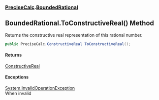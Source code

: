 ### [PreciseCalc](PreciseCalc.md 'PreciseCalc').[BoundedRational](PreciseCalc.BoundedRational.md 'PreciseCalc.BoundedRational')

## BoundedRational.ToConstructiveReal() Method

Returns the constructive real representation of this rational number.

```csharp
public PreciseCalc.ConstructiveReal ToConstructiveReal();
```

#### Returns
[ConstructiveReal](PreciseCalc.ConstructiveReal.md 'PreciseCalc.ConstructiveReal')

#### Exceptions

[System.InvalidOperationException](https://docs.microsoft.com/en-us/dotnet/api/System.InvalidOperationException 'System.InvalidOperationException')  
When invalid